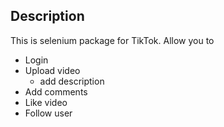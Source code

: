 ## Description
This is selenium package for TikTok. Allow you to
 - Login
 - Upload video
    - add description
 - Add comments
 - Like video
 - Follow user
